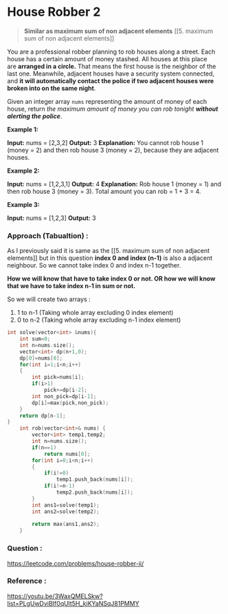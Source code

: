 # House Robber 2

>**Similar as maximum sum of non adjacent elements**
>[[5. maximum sum of non adjacent elements]]

You are a professional robber planning to rob houses along a street. Each house has a certain amount of money stashed. All houses at this place are **arranged in a circle.** That means the first house is the neighbor of the last one. Meanwhile, adjacent houses have a security system connected, and **it will automatically contact the police if two adjacent houses were broken into on the same night**.

Given an integer array `nums` representing the amount of money of each house, return _the maximum amount of money you can rob tonight **without alerting the police**_.

**Example 1:**

**Input:** nums = [2,3,2]
**Output:** 3
**Explanation:** You cannot rob house 1 (money = 2) and then rob house 3 (money = 2), because they are adjacent houses.

**Example 2:**

**Input:** nums = [1,2,3,1]
**Output:** 4
**Explanation:** Rob house 1 (money = 1) and then rob house 3 (money = 3).
Total amount you can rob = 1 + 3 = 4.

**Example 3:**

**Input:** nums = [1,2,3]
**Output:** 3

### Approach (Tabualtion) :

As I previously said it is same as the [[5. maximum sum of non adjacent elements]] but in this question
**index 0 and index (n-1)** is also a adjacent neighbour. So we cannot take index 0 and index n-1 together.

**How we will know that have to take index 0 or not. OR how we will know that we have to take index n-1 in sum or not.**

So we will create two arrays :
1. 1 to n-1 (Taking whole array excluding 0 index element)
2. 0 to n-2 (Taking whole array excluding n-1 index element)

```cpp
int solve(vector<int> &nums){
    int sum=0;
    int n=nums.size();
    vector<int> dp(n+1,0);
    dp[0]=nums[0];
    for(int i=1;i<n;i++)
    {
        int pick=nums[i];
        if(i>1)
            pick+=dp[i-2];
        int non_pick=dp[i-1];
        dp[i]=max(pick,non_pick);
    }
    return dp[n-1];
}
    int rob(vector<int>& nums) {
        vector<int> temp1,temp2;
        int n=nums.size();
        if(n==1)
            return nums[0];
        for(int i=0;i<n;i++)
        {
            if(i!=0)
                temp1.push_back(nums[i]);
            if(i!=n-1)
                temp2.push_back(nums[i]);
        }
        int ans1=solve(temp1);
        int ans2=solve(temp2);
        
        return max(ans1,ans2);
    }
```


### Question :
https://leetcode.com/problems/house-robber-ii/

### Reference :
https://youtu.be/3WaxQMELSkw?list=PLgUwDviBIf0qUlt5H_kiKYaNSqJ81PMMY
